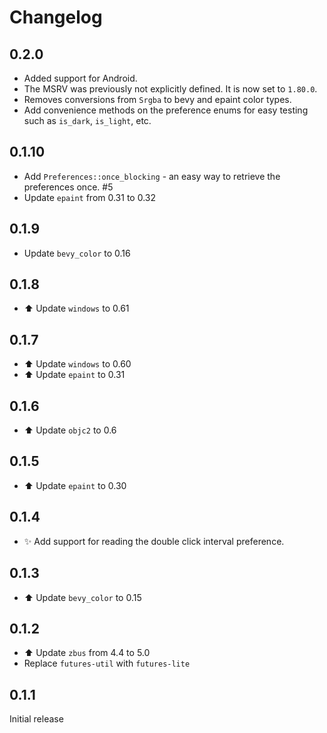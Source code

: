 # Changelog
## 0.2.0
* Added support for Android.
* The MSRV was previously not explicitly defined.
  It is now set to `1.80.0`.
* Removes conversions from `Srgba` to bevy and epaint color types.
* Add convenience methods on the preference enums
  for easy testing such as `is_dark`, `is_light`, etc.

## 0.1.10
* Add `Preferences::once_blocking` - an easy way to retrieve the preferences once. #5
* Update `epaint` from 0.31 to 0.32

## 0.1.9
* Update `bevy_color` to 0.16

## 0.1.8
* ⬆️ Update `windows` to 0.61

## 0.1.7
* ⬆️  Update `windows` to 0.60
* ⬆️  Update `epaint` to 0.31

## 0.1.6
* ⬆️  Update `objc2` to 0.6

## 0.1.5
* ⬆️  Update `epaint` to 0.30

## 0.1.4
* ✨ Add support for reading the double click interval preference.

## 0.1.3
* ⬆️  Update `bevy_color` to 0.15

## 0.1.2
* ⬆️  Update `zbus` from 4.4 to 5.0
* Replace `futures-util` with `futures-lite`

## 0.1.1
Initial release
